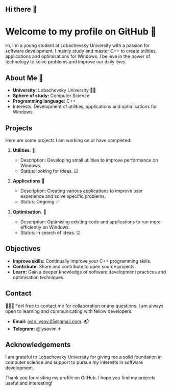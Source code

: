 ## Hi there 👋

# Welcome to my profile on GitHub 👾

Hi, I'm a young student at Lobachevsky University with a passion for software development. I mainly study and master C++ to create utilities, applications and optimisations for Windows. I believe in the power of technology to solve problems and improve our daily lives.

## About Me 💪

- **University:** Lobachevsky University 👨‍🎓
- **Sphere of study:** Computer Science
- **Programming language:** C++
- Interests: Development of utilities, applications and optimisations for Windows.

## Projects

Here are some projects I am working on or have completed:

1. **Utilities**. 📖
   - Description: Developing small utilities to improve performance on Windows.
   - Status: looking for ideas. ☑

2. **Applications** 📖
   - Description: Creating various applications to improve user experience and solve specific problems.
   - Status: Ongoing ✅

3. **Optimisation**. 📖
   - Description: Optimising existing code and applications to run more efficiently on Windows.
   - Status: in search of ideas. ☑

## Objectives

- **Improve skills:** Continually improve your C++ programming skills.
- **Contribute:** Share and contribute to open source projects.
- **Learn:** Gain a deeper knowledge of software development practices and optimisation techniques.

## Contact
📲📲📲
Feel free to contact me for collaboration or any questions. I am always open to learning and communicating with fellow developers.

- **Email:** ivan.lysov.05@gmail.com. 📬
- **Telegram:** @lysovim ✈

## Acknowledgements

I am grateful to Lobachevsky University for giving me a solid foundation in computer science and support to pursue my interests in software development.

Thank you for visiting my profile on GitHub. I hope you find my projects useful and interesting!
